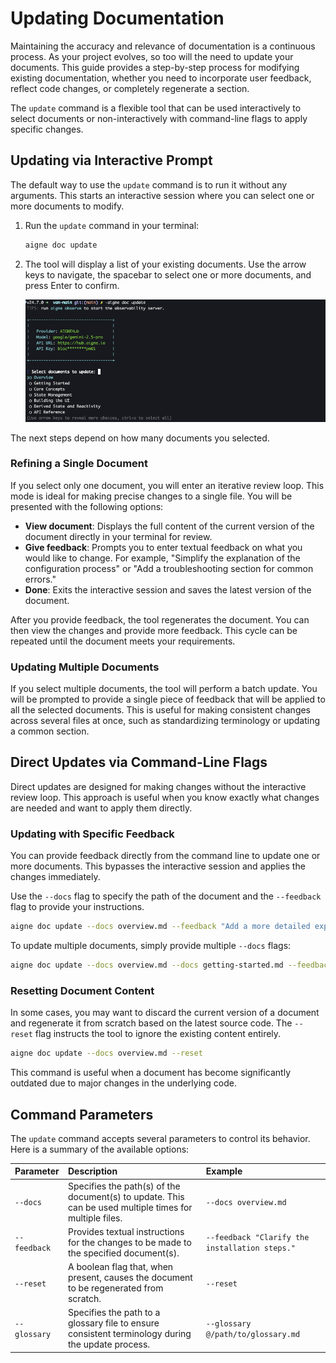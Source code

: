 # Updating Documentation

Maintaining the accuracy and relevance of documentation is a continuous process. As your project evolves, so too will the need to update your documents. This guide provides a step-by-step process for modifying existing documentation, whether you need to incorporate user feedback, reflect code changes, or completely regenerate a section.

The `update` command is a flexible tool that can be used interactively to select documents or non-interactively with command-line flags to apply specific changes.

## Updating via Interactive Prompt

The default way to use the `update` command is to run it without any arguments. This starts an interactive session where you can select one or more documents to modify.

1.  Run the `update` command in your terminal:

    ```bash command aigne doc update icon=lucide:terminal
    aigne doc update
    ```

2.  The tool will display a list of your existing documents. Use the arrow keys to navigate, the spacebar to select one or more documents, and press Enter to confirm.

    ![Screenshot of the interactive document update prompt, showing a list of documents to choose from.](../assets/screenshots/doc-update.png)

The next steps depend on how many documents you selected.

### Refining a Single Document

If you select only one document, you will enter an iterative review loop. This mode is ideal for making precise changes to a single file. You will be presented with the following options:
*   **View document**: Displays the full content of the current version of the document directly in your terminal for review.
*   **Give feedback**: Prompts you to enter textual feedback on what you would like to change. For example, "Simplify the explanation of the configuration process" or "Add a troubleshooting section for common errors."
*   **Done**: Exits the interactive session and saves the latest version of the document.

After you provide feedback, the tool regenerates the document. You can then view the changes and provide more feedback. This cycle can be repeated until the document meets your requirements.

### Updating Multiple Documents

If you select multiple documents, the tool will perform a batch update. You will be prompted to provide a single piece of feedback that will be applied to all the selected documents. This is useful for making consistent changes across several files at once, such as standardizing terminology or updating a common section.

## Direct Updates via Command-Line Flags

Direct updates are designed for making changes without the interactive review loop. This approach is useful when you know exactly what changes are needed and want to apply them directly.

### Updating with Specific Feedback

You can provide feedback directly from the command line to update one or more documents. This bypasses the interactive session and applies the changes immediately.

Use the `--docs` flag to specify the path of the document and the `--feedback` flag to provide your instructions.

```bash command aigne doc update with feedback icon=lucide:terminal
aigne doc update --docs overview.md --feedback "Add a more detailed explanation of the core features."
```

To update multiple documents, simply provide multiple `--docs` flags:

```bash command aigne doc update multiple docs icon=lucide:terminal
aigne doc update --docs overview.md --docs getting-started.md --feedback "Ensure the tone is consistent across both documents."
```

### Resetting Document Content

In some cases, you may want to discard the current version of a document and regenerate it from scratch based on the latest source code. The `--reset` flag instructs the tool to ignore the existing content entirely.

```bash command aigne doc update with reset icon=lucide:terminal
aigne doc update --docs overview.md --reset
```

This command is useful when a document has become significantly outdated due to major changes in the underlying code.



## Command Parameters

The `update` command accepts several parameters to control its behavior. Here is a summary of the available options:

| Parameter  | Description                                                                                             | Example                                                  |
| :--------- | :------------------------------------------------------------------------------------------------------ | :------------------------------------------------------- |
| `--docs`   | Specifies the path(s) of the document(s) to update. This can be used multiple times for multiple files. | `--docs overview.md`                                     |
| `--feedback` | Provides textual instructions for the changes to be made to the specified document(s).                  | `--feedback "Clarify the installation steps."`           |
| `--reset`  | A boolean flag that, when present, causes the document to be regenerated from scratch.                  | `--reset`                                                |
| `--glossary` | Specifies the path to a glossary file to ensure consistent terminology during the update process.       | `--glossary @/path/to/glossary.md`                       |